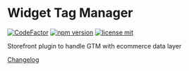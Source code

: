 # Widget Tag Manager

[![CodeFactor](https://www.codefactor.io/repository/github/ecomclub/widget-tag-manager/badge)](https://www.codefactor.io/repository/github/ecomclub/widget-tag-manager)
[![npm version](https://img.shields.io/npm/v/@ecomplus/widget-tag-manager.svg)](https://www.npmjs.org/@ecomplus/widget-tag-manager)
[![license mit](https://img.shields.io/badge/License-MIT-yellow.svg)](https://opensource.org/licenses/MIT)

Storefront plugin to handle GTM with ecommerce data layer

[Changelog](https://github.com/ecomclub/widget-tag-manager/blob/master/CHANGELOG.md)
